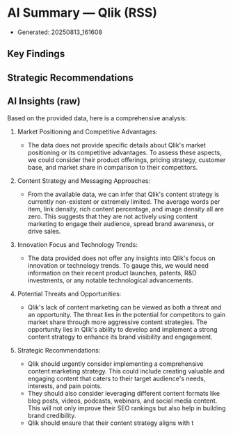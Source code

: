 # AI Summary — Qlik (RSS)

- Generated: 20250813_161608

## Key Findings

## Strategic Recommendations

## AI Insights (raw)

Based on the provided data, here is a comprehensive analysis:

1. Market Positioning and Competitive Advantages:
   - The data does not provide specific details about Qlik's market positioning or its competitive advantages. To assess these aspects, we could consider their product offerings, pricing strategy, customer base, and market share in comparison to their competitors.

2. Content Strategy and Messaging Approaches:
   - From the available data, we can infer that Qlik's content strategy is currently non-existent or extremely limited. The average words per item, link density, rich content percentage, and image density all are zero. This suggests that they are not actively using content marketing to engage their audience, spread brand awareness, or drive sales.

3. Innovation Focus and Technology Trends:
   - The data provided does not offer any insights into Qlik's focus on innovation or technology trends. To gauge this, we would need information on their recent product launches, patents, R&D investments, or any notable technological advancements.

4. Potential Threats and Opportunities:
   - Qlik's lack of content marketing can be viewed as both a threat and an opportunity. The threat lies in the potential for competitors to gain market share through more aggressive content strategies. The opportunity lies in Qlik's ability to develop and implement a strong content strategy to enhance its brand visibility and engagement.

5. Strategic Recommendations:
   - Qlik should urgently consider implementing a comprehensive content marketing strategy. This could include creating valuable and engaging content that caters to their target audience's needs, interests, and pain points.
   - They should also consider leveraging different content formats like blog posts, videos, podcasts, webinars, and social media content. This will not only improve their SEO rankings but also help in building brand credibility.
   - Qlik should ensure that their content strategy aligns with t
